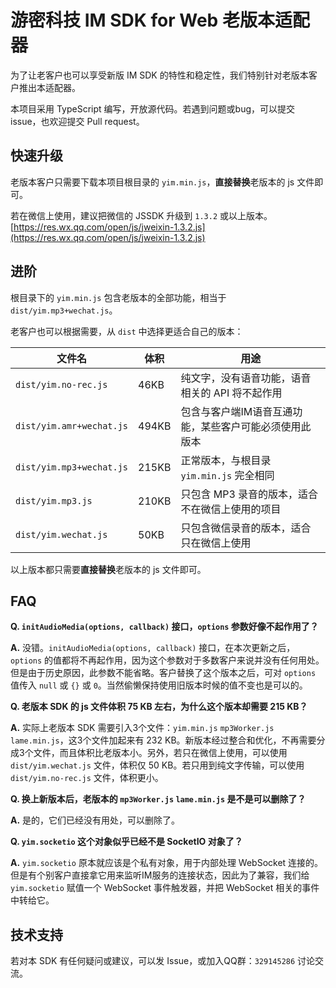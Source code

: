 # 游密科技 IM SDK for Web 老版本适配器

为了让老客户也可以享受新版 IM SDK 的特性和稳定性，我们特别针对老版本客户推出本适配器。

本项目采用 TypeScript 编写，开放源代码。若遇到问题或bug，可以提交 issue，也欢迎提交 Pull request。

## 快速升级

老版本客户只需要下载本项目根目录的 `yim.min.js`，**直接替换**老版本的 js 文件即可。

若在微信上使用，建议把微信的 JSSDK 升级到 `1.3.2` 或以上版本。[https://res.wx.qq.com/open/js/jweixin-1.3.2.js](https://res.wx.qq.com/open/js/jweixin-1.3.2.js)

## 进阶

根目录下的 `yim.min.js` 包含老版本的全部功能，相当于 `dist/yim.mp3+wechat.js`。

老客户也可以根据需要，从 `dist` 中选择更适合自己的版本：

文件名 | 体积 | 用途
----|---|---
`dist/yim.no-rec.js` | 46KB | 纯文字，没有语音功能，语音相关的 API 将不起作用
`dist/yim.amr+wechat.js` | 494KB | 包含与客户端IM语音互通功能，某些客户可能必须使用此版本
`dist/yim.mp3+wechat.js` | 215KB | 正常版本，与根目录 `yim.min.js` 完全相同
`dist/yim.mp3.js` | 210KB | 只包含 MP3 录音的版本，适合不在微信上使用的项目
`dist/yim.wechat.js` | 50KB | 只包含微信录音的版本，适合只在微信上使用

以上版本都只需要**直接替换**老版本的 js 文件即可。

## FAQ

**Q. `initAudioMedia(options, callback)` 接口，`options` 参数好像不起作用了？**

**A.** 没错。`initAudioMedia(options, callback)` 接口，在本次更新之后，`options` 的值都将不再起作用，因为这个参数对于多数客户来说并没有任何用处。但是由于历史原因，此参数不能省略。客户替换了这个版本之后，可对 `options` 值传入 `null` 或 `{}` 或 `0`。当然偷懒保持使用旧版本时候的值不变也是可以的。

**Q. 老版本 SDK 的 js 文件体积 75 KB 左右，为什么这个版本却需要 215 KB？**

**A.** 实际上老版本 SDK 需要引入3个文件：`yim.min.js` `mp3Worker.js` `lame.min.js`，这3个文件加起来有 232 KB。新版本经过整合和优化，不再需要分成3个文件，而且体积比老版本小。另外，若只在微信上使用，可以使用 `dist/yim.wechat.js` 文件，体积仅 50 KB。若只用到纯文字传输，可以使用 `dist/yim.no-rec.js` 文件，体积更小。

**Q. 换上新版本后，老版本的 `mp3Worker.js` `lame.min.js` 是不是可以删除了？**

**A.** 是的，它们已经没有用处，可以删除了。

**Q. `yim.socketio` 这个对象似乎已经不是 SocketIO 对象了？**

**A.** `yim.socketio` 原本就应该是个私有对象，用于内部处理 WebSocket 连接的。但是有个别客户直接拿它用来监听IM服务的连接状态，因此为了兼容，我们给 `yim.socketio` 赋值一个 WebSocket 事件触发器，并把 WebSocket 相关的事件中转给它。

## 技术支持

若对本 SDK 有任何疑问或建议，可以发 Issue，或加入QQ群：`329145286` 讨论交流。
